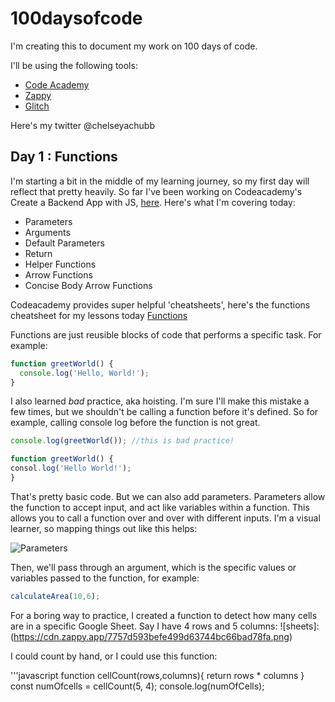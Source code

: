 # 100daysofcode
I'm creating this to document my work on 100 days of code.

I'll be using the following tools:
- [Code Academy](http://codeacademy.com)
- [Zappy](https://zapier.com/zappy)
- [Glitch](https://glitch.com)

Here's my twitter @chelseyachubb


## Day 1 : Functions

I'm starting a bit in the middle of my learning journey, so my first day will reflect that pretty heavily. So far I've been working on Codeacademy's Create a Backend App with JS, [here](https://www.codecademy.com/learn/paths/create-a-back-end-app-with-javascript).
Here's what I'm covering today:
- Parameters 
- Arguments
- Default Parameters
- Return
- Helper Functions
- Arrow Functions
- Concise Body Arrow Functions

Codeacademy provides super helpful 'cheatsheets', here's the functions cheatsheet for my lessons today [Functions](https://www.codecademy.com/learn/paths/create-a-back-end-app-with-javascript/tracks/bapi-javascript-conditionals-and-functions/modules/learn-javascript-functions/cheatsheet)

Functions are just reusible blocks of code that performs a specific task. For example:

```javascript
function greetWorld() {
  console.log('Hello, World!');
}
```
I also learned _bad_ practice, aka hoisting. I'm sure I'll make this mistake a few times, but we shouldn't be calling a function before it's defined. So for example, calling console log before the function is not great. 

```javascript
console.log(greetWorld()); //this is bad practice!

function greetWorld() {
consol.log('Hello World!');
}
```

That's pretty basic code. But we can also add parameters. Parameters allow the function to accept input, and act like variables within a function. This allows you to call a function over and over with different inputs. I'm a visual learner, so mapping things out like this helps:

![Parameters](https://cdn.zappy.app/463810aea70a426ab8294016d7eee43e.png)

Then, we'll pass through an argument, which is the specific values or variables passed to the function, for example:

```javascript
calculateArea(10,6);
```
For a boring way to practice, I created a function to detect how many cells are in a specific Google Sheet. Say I have 4 rows and 5 columns:
![sheets]:(https://cdn.zappy.app/7757d593befe499d63744bc66bad78fa.png)

I could count by hand, or I could use this function:

'''javascript
function cellCount(rows,columns){
  return rows * columns
}
const numOfcells = cellCount(5, 4);
console.log(numOfCells);
```
